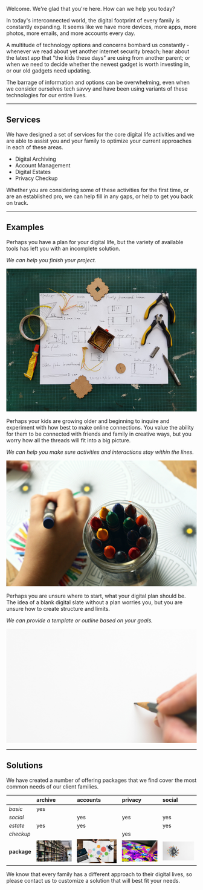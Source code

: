 
Welcome. We're glad that you're here. How can we help you today?

In today's interconnected world, the digital footprint of every family
is constantly expanding. It seems like we have more devices, more
apps, more photos, more emails, and more accounts every day.

A multitude of technology options and concerns bombard us constantly -
whenever we read about yet another internet security breach; hear
about the latest app that "the kids these days" are using from another
parent; or when we need to decide whether the newest gadget is worth
investing in, or our old gadgets need updating.

The barrage of information and options can be overwhelming, even when
we consider ourselves tech savvy and have been using variants of these
technologies for our entire lives.

* * *

## Services

We have designed a set of services for the core digital life activities
and we are able to assist you and your family to optimize your current
approaches in each of these areas.

* Digital Archiving
* Account Management
* Digital Estates
* Privacy Checkup

Whether you are considering some of these activities for the first
time, or are an established pro, we can help fill in any gaps, or help
to get you back on track.

* * *

## Examples

Perhaps you have a plan for your digital life, but the variety of
available tools has left you with an incomplete solution.

*We can help you finish your project.*

![parts and tools](/assets/img/assemble-pieces-plan-and-tools-1178498.jpg)

Perhaps your kids are growing older and beginning to inquire and
experiment with how best to make online connections. You value the
ability for them to be connected with friends and family in creative
ways, but you worry how all the threads will fit into a big
picture.

*We can help you make sure activities and interactions stay within
the lines.*

![crayons, kid connections](/assets/img/kids-starting-out-making-connections-159579.jpg)

Perhaps you are unsure where to start, what your digital plan should
be. The idea of a blank digital slate without a plan worries you, but
you are unsure how to create structure and limits.

*We can provide a template or outline based on your goals.*

![single pencil, blank canvas](/assets/img/empty-canvas-one-pencil-316466.jpg)

* * *

## Solutions

We have created a number of offering packages that we find cover the
most common needs of our client families.

|              | archive | accounts | privacy | social |
|:-------------|:--------|:---------|:--------|:-------|
| *basic*      | yes     |	    |         |        |
| *social*     |         | yes      | yes     | yes    |
| *estate*     | yes     | yes      |         | yes    |
| *checkup*    | 	 |	    | yes     |        |
| **package**  | ![lots to archive](/assets/img/archive-shelves-256559.jpg) | ![many overlapping accounts](/assets/img/overlapping-accounts-camera-1391374.jpg) | ![clicking a new app](/assets/img/clicking-app-433617.jpg) | ![many pencils, blank canvas](/assets/img/empty-canvas-pencils-101010.jpg) |


We know that every family has a different approach to their digital
lives, so please contact us to customize a solution that will best fit
your needs.
